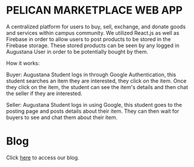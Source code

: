 # PELICAN MARKETPLACE WEB APP

A centralized platform for users to buy, sell, exchange, and donate goods and services within campus community.
We utilized React.js as well as Firebase in order to allow users to post products to be stored in the Firebase storage.
These stored products can be seen by any logged in Augustana User in order to be potentially bought by them. 

How it works:

Buyer:
Augustana Student logs in through Google Authentication, this student searches an item they are interested, they click on the item.
Once they click on the item, the student can see the item's details and then chat the seller if they are interested.

Seller:
Augustana Student logs in using Google, this student goes to the posting page and posts details about their item. They can then wait for buyers to see and chat them about their item.

# Blog

Click [here](https://sites.google.com/augustana.edu/pelican-marketplace?usp=sharing) to access our blog.
